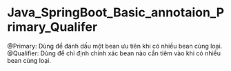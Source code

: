 # Java_SpringBoot_Basic_annotaion_Primary_Qualifer
@Primary: Dùng để đánh dấu một bean ưu tiên khi có nhiều bean cùng loại.
@Qualifier: Dùng để chỉ định chính xác bean nào cần tiêm vào khi có nhiều bean cùng loại.
